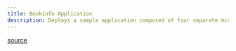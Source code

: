 ```yaml
---
title: Bookinfo Application
description: Deploys a sample application composed of four separate microservices used to demonstrate various Istio features.
---
```



[source](https://istio.io/latest/docs/examples/bookinfo)
